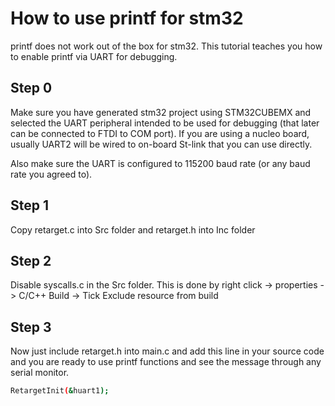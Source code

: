 # How to use printf for stm32

printf does not work out of the box for stm32. This tutorial teaches you how to enable printf via UART for debugging.

## Step 0

Make sure you have generated stm32 project using STM32CUBEMX and selected the UART peripheral intended to be used for debugging (that later can be connected to FTDI to COM port).
If you are using a nucleo board, usually UART2 will be wired to on-board St-link that you can use directly.

Also make sure the UART is configured to 115200 baud rate (or any baud rate you agreed to).


## Step 1

Copy retarget.c into Src folder and retarget.h into Inc folder

## Step 2

Disable syscalls.c in the Src folder. This is done by right click -> properties -> C/C++ Build -> Tick Exclude resource from build

## Step 3

Now just include retarget.h into main.c and add this line in your source code and you are ready to use printf functions and see the message through any serial monitor.
```bash
RetargetInit(&huart1);
```
